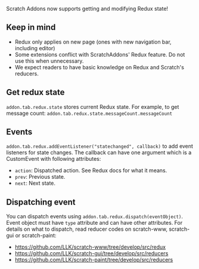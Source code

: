 Scratch Addons now supports getting and modifying Redux state!

## Keep in mind
- Redux only applies on new page (ones with new navigation bar, including editor)
- Some extensions conflict with ScratchAddons' Redux feature. Do not use this when unnecessary.
- We expect readers to have basic knowledge on Redux and Scratch's reducers.

## Get redux state
`addon.tab.redux.state` stores current Redux state. For example, to get message count: `addon.tab.redux.state.messageCount.messageCount`

## Events
`addon.tab.redux.addEventListener("statechanged", callback)` to add event listeners for state changes. The callback can have one argument which is a CustomEvent with following attributes:
- `action`: Dispatched action. See Redux docs for what it means.
- `prev`: Previous state.
- `next`: Next state.

## Dispatching event
You can dispatch events using `addon.tab.redux.dispatch(eventObject)`. Event object must have `type` attribute and can have other attributes. For details on what to dispatch, read reducer codes on scratch-www, scratch-gui or scratch-paint:
- https://github.com/LLK/scratch-www/tree/develop/src/redux
- https://github.com/LLK/scratch-gui/tree/develop/src/reducers
- https://github.com/LLK/scratch-paint/tree/develop/src/reducers
